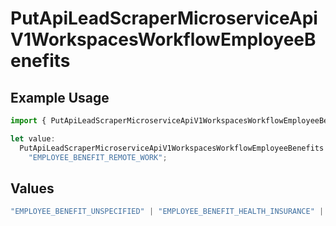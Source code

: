 # PutApiLeadScraperMicroserviceApiV1WorkspacesWorkflowEmployeeBenefits

## Example Usage

```typescript
import { PutApiLeadScraperMicroserviceApiV1WorkspacesWorkflowEmployeeBenefits } from "oppulence-backend-sdk/models/operations";

let value:
  PutApiLeadScraperMicroserviceApiV1WorkspacesWorkflowEmployeeBenefits =
    "EMPLOYEE_BENEFIT_REMOTE_WORK";
```

## Values

```typescript
"EMPLOYEE_BENEFIT_UNSPECIFIED" | "EMPLOYEE_BENEFIT_HEALTH_INSURANCE" | "EMPLOYEE_BENEFIT_RETIREMENT_PLAN" | "EMPLOYEE_BENEFIT_PAID_TIME_OFF" | "EMPLOYEE_BENEFIT_REMOTE_WORK"
```